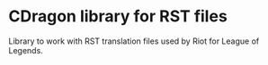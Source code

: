 # CDragon library for RST files

Library to work with RST translation files used by Riot for League of Legends.

